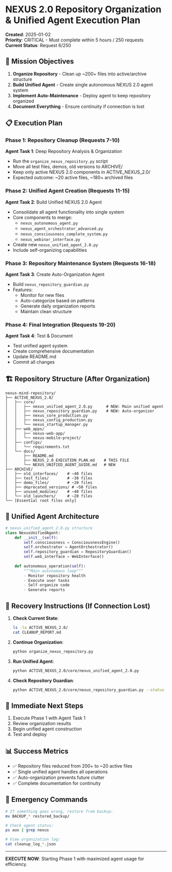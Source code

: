 # NEXUS 2.0 Repository Organization & Unified Agent Execution Plan
**Created**: 2025-01-02  
**Priority**: CRITICAL - Must complete within 5 hours / 250 requests  
**Current Status**: Request 6/250

## 🎯 Mission Objectives

1. **Organize Repository** - Clean up ~200+ files into active/archive structure
2. **Build Unified Agent** - Create single autonomous NEXUS 2.0 agent system
3. **Implement Auto-Maintenance** - Deploy agent to keep repository organized
4. **Document Everything** - Ensure continuity if connection is lost

## 📋 Execution Plan

### Phase 1: Repository Cleanup (Requests 7-10)
**Agent Task 1**: Deep Repository Analysis & Organization
- Run the `organize_nexus_repository.py` script
- Move all test files, demos, old versions to ARCHIVE/
- Keep only active NEXUS 2.0 components in ACTIVE_NEXUS_2.0/
- Expected outcome: ~20 active files, ~180+ archived files

### Phase 2: Unified Agent Creation (Requests 11-15)
**Agent Task 2**: Build Unified NEXUS 2.0 Agent
- Consolidate all agent functionality into single system
- Core components to merge:
  - `nexus_autonomous_agent.py`
  - `nexus_agent_orchestrator_advanced.py`
  - `nexus_consciousness_complete_system.py`
  - `nexus_webinar_interface.py`
- Create new `nexus_unified_agent_2.0.py`
- Include self-organizing capabilities

### Phase 3: Repository Maintenance System (Requests 16-18)
**Agent Task 3**: Create Auto-Organization Agent
- Build `nexus_repository_guardian.py`
- Features:
  - Monitor for new files
  - Auto-categorize based on patterns
  - Generate daily organization reports
  - Maintain clean structure

### Phase 4: Final Integration (Requests 19-20)
**Agent Task 4**: Test & Document
- Test unified agent system
- Create comprehensive documentation
- Update README.md
- Commit all changes

## 🏗️ Repository Structure (After Organization)

```
nexus-mind-repository/
├── ACTIVE_NEXUS_2.0/
│   ├── core/
│   │   ├── nexus_unified_agent_2.0.py      # NEW: Main unified agent
│   │   ├── nexus_repository_guardian.py    # NEW: Auto-organizer
│   │   ├── nexus_core_production.py
│   │   ├── nexus_config_production.py
│   │   └── nexus_startup_manager.py
│   ├── web_apps/
│   │   ├── nexus-web-app/
│   │   └── nexus-mobile-project/
│   ├── configs/
│   │   └── requirements.txt
│   └── docs/
│       ├── README.md
│       ├── NEXUS_2.0_EXECUTION_PLAN.md    # THIS FILE
│       └── NEXUS_UNIFIED_AGENT_GUIDE.md   # NEW
├── ARCHIVE/
│   ├── old_interfaces/    # ~40 files
│   ├── test_files/        # ~30 files
│   ├── demo_files/        # ~20 files
│   ├── deprecated_versions/ # ~50 files
│   ├── unused_modules/    # ~40 files
│   └── old_launchers/     # ~20 files
└── [Essential root files only]
```

## 🤖 Unified Agent Architecture

```python
# nexus_unified_agent_2.0.py structure
class NexusUnifiedAgent:
    def __init__(self):
        self.consciousness = ConsciousnessEngine()
        self.orchestrator = AgentOrchestrator()
        self.repository_guardian = RepositoryGuardian()
        self.web_interface = WebInterface()
        
    def autonomous_operation(self):
        """Main autonomous loop"""
        - Monitor repository health
        - Execute user tasks
        - Self-organize code
        - Generate reports
```

## 📝 Recovery Instructions (If Connection Lost)

1. **Check Current State**:
   ```bash
   ls -la ACTIVE_NEXUS_2.0/
   cat CLEANUP_REPORT.md
   ```

2. **Continue Organization**:
   ```bash
   python organize_nexus_repository.py
   ```

3. **Run Unified Agent**:
   ```bash
   python ACTIVE_NEXUS_2.0/core/nexus_unified_agent_2.0.py
   ```

4. **Check Repository Guardian**:
   ```bash
   python ACTIVE_NEXUS_2.0/core/nexus_repository_guardian.py --status
   ```

## 🚀 Immediate Next Steps

1. Execute Phase 1 with Agent Task 1
2. Review organization results
3. Begin unified agent construction
4. Test and deploy

## 📊 Success Metrics

- ✅ Repository files reduced from 200+ to ~20 active files
- ✅ Single unified agent handles all operations
- ✅ Auto-organization prevents future clutter
- ✅ Complete documentation for continuity

## 🔧 Emergency Commands

```bash
# If something goes wrong, restore from backup:
mv BACKUP_* restored_backup/

# Check agent status:
ps aux | grep nexus

# View organization log:
cat cleanup_log_*.json
```

---
**EXECUTE NOW**: Starting Phase 1 with maximized agent usage for efficiency.